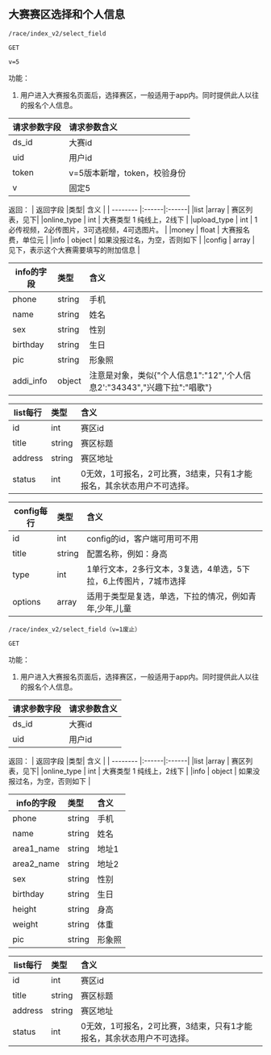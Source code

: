 
## 大赛赛区选择和个人信息


~~~
/race/index_v2/select_field
~~~
~~~
GET
~~~
~~~
v=5
~~~



功能：  

1. 用户进入大赛报名页面后，选择赛区，一般适用于app内。同时提供此人以往的报名个人信息。


| 请求参数字段        | 请求参数含义  |
| -------- |:------|
|ds_id       |  大赛id|
|uid       |  用户id|
|token       |  v=5版本新增，token，校验身份|
|v       |  固定5|


返回：
| 返回字段        |类型| 含义  |
| -------- |:------|:------|
|list     |array    |  赛区列表，见下|
|online_type     | int    | 大赛类型 1 纯线上，2线下  |
|upload_type     | int    | 1必传视频，2必传图片，3可选视频，4可选图片。  |
|money     | float    | 大赛报名费，单位元  |
|info     | object    | 如果没报过名，为空，否则如下 |
|config     | array    | 见下，表示这个大赛需要填写的附加信息 |




| info的字段        |类型| 含义  |
| -------- |:------|:------|
|phone     |string    |  手机|
|name     |string    |  姓名|
| sex     |string    |  性别|
|birthday     |string    |  生日 |
|pic     |string    |  形象照|
|addi_info     |object    | 注意是对象，类似{"个人信息1":"12",'个人信息2':"34343","兴趣下拉":"唱歌"} |



 
| list每行        |类型| 含义  |
| -------- |:------|:------|
|id     |int    |  赛区id|
|title     | string    |  赛区标题  |
|address     |  string    |  赛区地址  |
|status     |  int    |  0无效，1可报名，2可比赛，3结束，只有1才能报名，其余状态用户不可选择。   |
 
 
 
| config每行        |类型| 含义  |
| -------- |:------|:------|
|id     |int    |  config的id，客户端可用可不用 |
|title     | string    |  配置名称，例如：身高  |
|type     |  int    |  1单行文本，2多行文本，3复选，4单选，5下拉，6上传图片，7城市选择   |
|options     | array   |  适用于类型是复选，单选，下拉的情况，例如青年,少年,儿童   |





~~~
/race/index_v2/select_field（v=1废止）
~~~
~~~
GET
~~~


功能：  

1. 用户进入大赛报名页面后，选择赛区，一般适用于app内。同时提供此人以往的报名个人信息。


| 请求参数字段        | 请求参数含义  |
| -------- |:------|
|ds_id       |  大赛id|
|uid       |  用户id|


返回：
| 返回字段        |类型| 含义  |
| -------- |:------|:------|
|list     |array    |  赛区列表，见下|
|online_type     | int    | 大赛类型 1 纯线上，2线下  |
|info     | object    | 如果没报过名，为空，否则如下 |

| info的字段        |类型| 含义  |
| -------- |:------|:------|
|phone     |string    |  手机|
|name     |string    |  姓名|
|area1_name     |string    |  地址1|
|area2_name     |string    |  地址2 | 
| sex     |string    |  性别|
|birthday     |string    |  生日 |
|height     |string    |  身高|
|weight     |string    |  体重|
|pic     |string    |  形象照|



 
| list每行        |类型| 含义  |
| -------- |:------|:------|
|id     |int    |  赛区id|
|title     | string    |  赛区标题  |
|address     |  string    |  赛区地址  |
|status     |  int    |  0无效，1可报名，2可比赛，3结束，只有1才能报名，其余状态用户不可选择。   |
 











